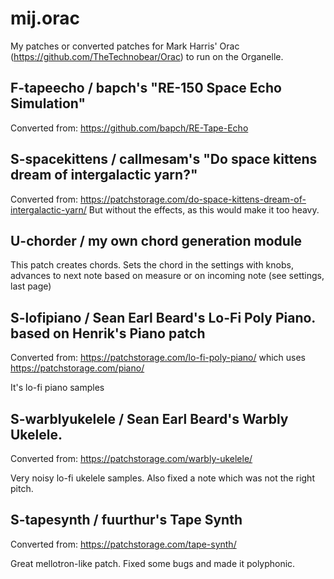 # mij.orac

My patches or converted patches for Mark Harris' Orac (https://github.com/TheTechnobear/Orac) to run on the Organelle.

## F-tapeecho / bapch's "RE-150 Space Echo Simulation"

Converted from: https://github.com/bapch/RE-Tape-Echo

## S-spacekittens / callmesam's "Do space kittens dream of intergalactic yarn?"

Converted from: https://patchstorage.com/do-space-kittens-dream-of-intergalactic-yarn/
But without the effects, as this would make it too heavy.

## U-chorder / my own chord generation module

This patch creates chords. Sets the chord in the settings with knobs, advances to next note based on measure or on incoming note (see settings, last page)

## S-lofipiano / Sean Earl Beard's Lo-Fi Poly Piano. based on Henrik's Piano patch

Converted from: https://patchstorage.com/lo-fi-poly-piano/ which uses https://patchstorage.com/piano/

It's lo-fi piano samples

## S-warblyukelele / Sean Earl Beard's Warbly Ukelele.

Converted from: https://patchstorage.com/warbly-ukelele/

Very noisy lo-fi ukelele samples. Also fixed a note which was not the right pitch.

## S-tapesynth / fuurthur's Tape Synth

Converted from: https://patchstorage.com/tape-synth/

Great mellotron-like patch. Fixed some bugs and made it polyphonic.
